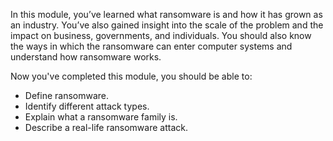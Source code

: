 In this module, you’ve learned what ransomware is and how it has grown as an industry. You’ve also gained insight into the scale of the problem and the impact on business, governments, and individuals.
You should also know the ways in which the ransomware can enter computer systems and understand how ransomware works.

Now you've completed this module, you should be able to:

- Define ransomware.
- Identify different attack types.
- Explain what a ransomware family is.
- Describe a real-life ransomware attack.
